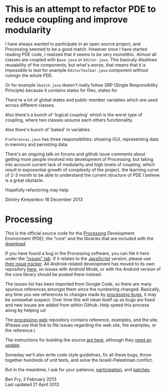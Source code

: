 This is an attempt to refactor PDE to reduce coupling and improve modularity
==========
I have always wanted to participate in an open source project, and Processing seemed to be a good match. However once I have started reading PDE code, I realized that it seems to be very monolithic. Almost all classes are coupled with `Base.java` or `Editor.java`.  This basicaly disallows reusability of the components,  but what's worse, that means that it is impossible to test for example `EditorToolbar.java` component without runnign the whole PDE. 

Or for example `Sketch.java` doesn't really follow SRP (Single Responsibility Principle) because it contains states for files, states for 

There're a lot of global states and public member variables which are used across different classes.

Also there's a bunch of 'logical coupling' which is the worst type of coupling, where two classes assume each others functionality.

Also there's bunch of 'baked' in variables.

`Preferences.java` has three responsiblities: showing GUI, representing data in memory and persisting data.


There's an ongoing talk on forums and github issue comments about getting more people involved into development of Processing, but taking into account current lack of modularity and high levels of coupling, which result in exponential growth of complexity of the project, the learning curve of 2-3 month to be able to understand the current structure of PDE I believe is a great obstacle. 

Hopefully refactoring may help.


Dimitry Kireyenkov
18 December 2013





Processing
==========

This is the official source code for the [Processing](http://processing.org) Development Environment (PDE), 
the “core” and the libraries that are included with the [download](http://processing.org/download). 

If you have found a bug in the Processing software, you can file it here under the [“issues” tab](https://github.com/processing/processing/issues). 
If it relates to the [JavaScript](http://processingjs.org) version, please use [their issue tracker](https://processing-js.lighthouseapp.com/).
All Android-related development has moved to its own repository [here](https://github.com/processing/processing-android), 
so issues with Android Mode, or with the Android version of the core library should be posted there instead.

The issues list has been imported from Google Code, so there are many spurious references 
amongst them since the numbering changed. Basically, any time you see references to 
changes made by [processing-bugs](https://github.com/processing-bugs), it may be somewhat suspect.
Over time this will clean itself up as bugs are fixed and new issues are added from within Github.
Help speed this process along by helping us!

The [processing-web](https://github.com/processing/processing-web/) repository 
contains reference, examples, and the site. 
(Please use that link to file issues regarding the web site, the examples, or the reference.)

The instructions for building the source [are here](https://github.com/processing/processing/wiki/Build-Instructions), 
although they [need an update](https://github.com/processing/processing/issues/1629).

Someday we'll also write code style guidelines, fix all these bugs, 
throw together hundreds of unit tests, and solve the Israeli-Palestinian conflict. 

But in the meantime, I ask for your patience, 
[participation](https://github.com/processing/processing/wiki/Project-List), 
and [patches](https://github.com/processing/processing/pulls).

Ben Fry, 3 February 2013  
Last updated 21 April 2013
